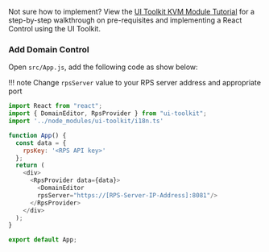 
Not sure how to implement? View the [UI Toolkit KVM Module Tutorial](../../Tutorials/uitoolkit.md) for a step-by-step walkthrough on pre-requisites and implementing a React Control using the UI Toolkit.


### Add Domain Control

Open `src/App.js`, add the following code as show below:

!!! note
    Change `rpsServer` value to your RPS server address and appropriate port

```javascript hl_lines="13"
import React from "react";
import { DomainEditor, RpsProvider } from "ui-toolkit";
import '../node_modules/ui-toolkit/i18n.ts'

function App() {
  const data = {
    rpsKey: '<RPS API key>'
  };
  return (
    <div>
      <RpsProvider data={data}>
        <DomainEditor
        rpsServer="https://[RPS-Server-IP-Address]:8081"/>
      </RpsProvider>
    </div>
  );
}

export default App;

```